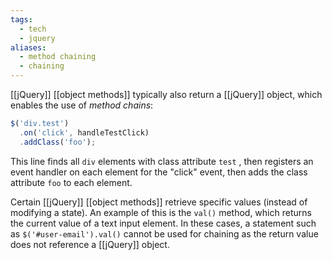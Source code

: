 ```yaml
---
tags:
  - tech
  - jquery
aliases:
  - method chaining
  - chaining
---
```

[[jQuery]] [[object methods]] typically also return a [[jQuery]] object, which enables the use of _method chains_:
```js
$('div.test')
  .on('click', handleTestClick)
  .addClass('foo');
```
This line finds all `div` elements with class attribute `test` , then registers an event handler on each element for the "click" event, then adds the class attribute `foo` to each element.

Certain [[jQuery]] [[object methods]] retrieve specific values (instead of modifying a state).
An example of this is the `val()` method, which returns the current value of a text input element.
In these cases, a statement such as `$('#user-email').val()` cannot be used for chaining as the return value does not reference a [[jQuery]] object.
